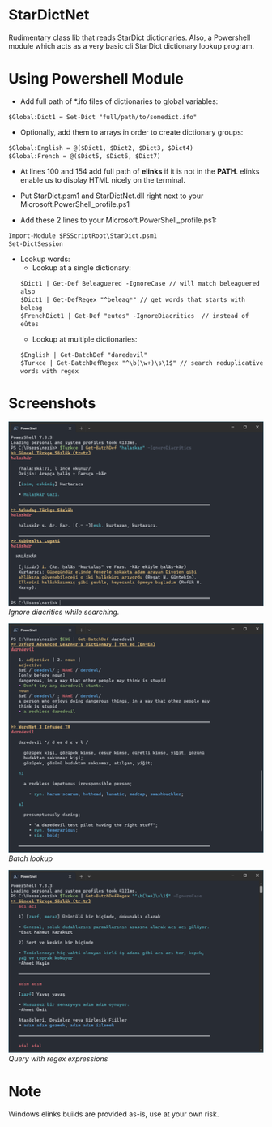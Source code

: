 # StarDictNet

Rudimentary class lib that reads StarDict dictionaries.
Also, a Powershell module which acts as a very basic cli StarDict dictionary lookup program.

# Using Powershell Module

- Add full path of *.ifo files of dictionaries to global variables:
```
$Global:Dict1 = Set-Dict "full/path/to/somedict.ifo"

```
- Optionally, add them to arrays in order to create dictionary groups:
```
$Global:English = @($Dict1, $Dict2, $Dict3, $Dict4)
$Global:French = @($Dict5, $Dict6, $Dict7)
```

- At lines 100 and 154 add full path of **elinks** if it is not in the **PATH**. elinks enable us to display HTML nicely on the terminal.

- Put StarDict.psm1 and StarDictNet.dll right next to your Microsoft.PowerShell_profile.ps1

- Add these 2 lines to your Microsoft.PowerShell_profile.ps1:
```
Import-Module $PSScriptRoot\StarDict.psm1
Set-DictSession
```

* Lookup words:
    - Lookup at a single dictionary:
    ```
    $Dict1 | Get-Def Beleaguered -IgnoreCase // will match beleaguered also
    $Dict1 | Get-DefRegex "^beleag*" // get words that starts with beleag
    $FrenchDict1 | Get-Def "eutes" -IgnoreDiacritics  // instead of eûtes
    ```
    - Lookup at multiple dictionaries:
    ````
    $English | Get-BatchDef "daredevil"
    $Turkce | Get-BatchDefRegex "^\b(\w+)\s\1$" // search reduplicative words with regex
    ````
# Screenshots
![Ignore diacritics](/img/ignore_diacritics.png)
*Ignore diacritics while searching.*

![Batch lookup](/img/daredevil.png)
*Batch lookup*

![Query with regex expressions](/img/regex.png)
*Query with regex expressions*

# Note
Windows elinks builds are provided as-is, use at your own risk.